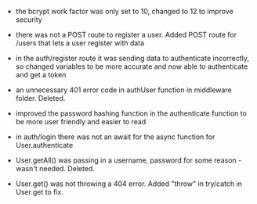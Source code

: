 - the bcrypt work factor was only set to 10, changed to 12 to improve security

- there was not a POST route to register a user. Added POST route for /users that lets a user register with data

- in the auth/register route it was sending data to authenticate incorrectly, so changed variables to be more accurate and now able to authenticate and get a token

- an unnecessary 401 error code in authUser function in middleware folder. Deleted.

- improved the password hashing function in the authenticate function to be more user friendly and easier to read

- in auth/login there was not an await for the async function for User.authenticate

- User.getAll() was passing in a username, password for some reason - wasn't needed. Deleted.

- User.get() was not throwing a 404 error. Added "throw" in try/catch in User.get to fix.
